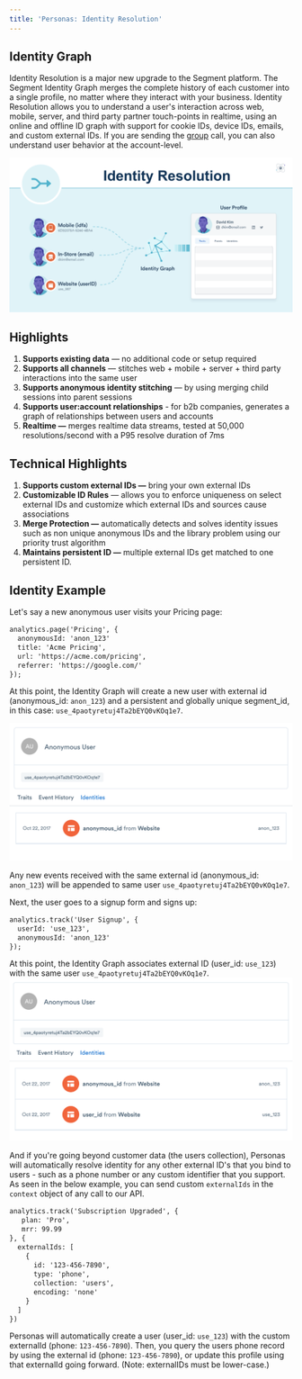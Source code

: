 ```yaml
---
title: 'Personas: Identity Resolution'
---
```


## Identity Graph

Identity Resolution is a major new upgrade to the Segment platform. The Segment Identity Graph merges the complete history of each customer into a single profile, no matter where they interact with your business. Identity Resolution allows you to understand a user's interaction across web, mobile, server, and third party partner touch-points in realtime, using an online and offline ID graph with support for cookie IDs, device IDs, emails, and custom external IDs. If you are sending the [group](/docs/connections/spec/group) call, you can also understand user behavior at the account-level.

![](images/identity_resolution_1.png)

## Highlights
1. **Supports existing data** — no additional code or setup required
2. **Supports all channels** — stitches web + mobile + server + third party interactions into the same user
3. **Supports anonymous identity stitching** — by using merging child sessions into parent sessions
4. **Supports user:account relationships** - for b2b companies, generates a graph of relationships between users and accounts
5. **Realtime —** merges realtime data streams, tested at 50,000 resolutions/second with a P95 resolve duration of 7ms


## Technical Highlights
1. **Supports custom external IDs —** bring your own external IDs
2. **Customizable ID Rules** — allows you to enforce uniqueness on select external IDs and customize which external IDs and sources cause associations
3. **Merge Protection —** automatically detects and solves identity issues such as non unique anonymous IDs and the library problem using our priority trust algorithm
4. **Maintains persistent ID —** multiple external IDs get matched to one persistent ID.


## Identity Example

Let's say a new anonymous user visits your Pricing page:

```
analytics.page('Pricing', {
  anonymousId: 'anon_123'
  title: 'Acme Pricing',
  url: 'https://acme.com/pricing',
  referrer: 'https://google.com/'
});
```

At this point, the Identity Graph will create a new user with external id (anonymous_id: `anon_123`) and a persistent and globally unique segment_id, in this case: `use_4paotyretuj4Ta2bEYQ0vKOq1e7`.


![](images/identity_resolution_2.png)

Any new events received with the same external id (anonymous_id: `anon_123`) will be appended to same user `use_4paotyretuj4Ta2bEYQ0vKOq1e7`.


Next, the user goes to a signup form and signs up:

```
analytics.track('User Signup', {
  userId: 'use_123',
  anonymousId: 'anon_123'
});
```

At this point, the Identity Graph associates external ID (user_id: `use_123`) with the same user `use_4paotyretuj4Ta2bEYQ0vKOq1e7`.
![](images/identity_resolution_3.png)

And if you're going beyond customer data (the users collection), Personas will automatically resolve identity for any other external ID's that you bind to users - such as a phone number or any custom identifier that you support. As seen in the below example, you can send custom `externalIds` in the `context` object of any call to our API.

```
analytics.track('Subscription Upgraded', {
   plan: 'Pro',
   mrr: 99.99
}, {
  externalIds: [
    {
      id: '123-456-7890',
      type: 'phone',
      collection: 'users',
      encoding: 'none'
    }
  ]
})
```

Personas will automatically create a user (user_id: `use_123`)  with the custom externalId (phone: `123-456-7890`). Then, you query the users phone record by using the external id (phone: `123-456-7890`), or update this profile using that externalId going forward. (Note: externalIDs must be lower-case.)
